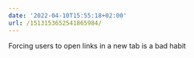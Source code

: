 ```yaml
---
date: '2022-04-10T15:55:18+02:00'
url: /1513153652541865984/
---
```

Forcing users to open links in a new tab is a bad habit
